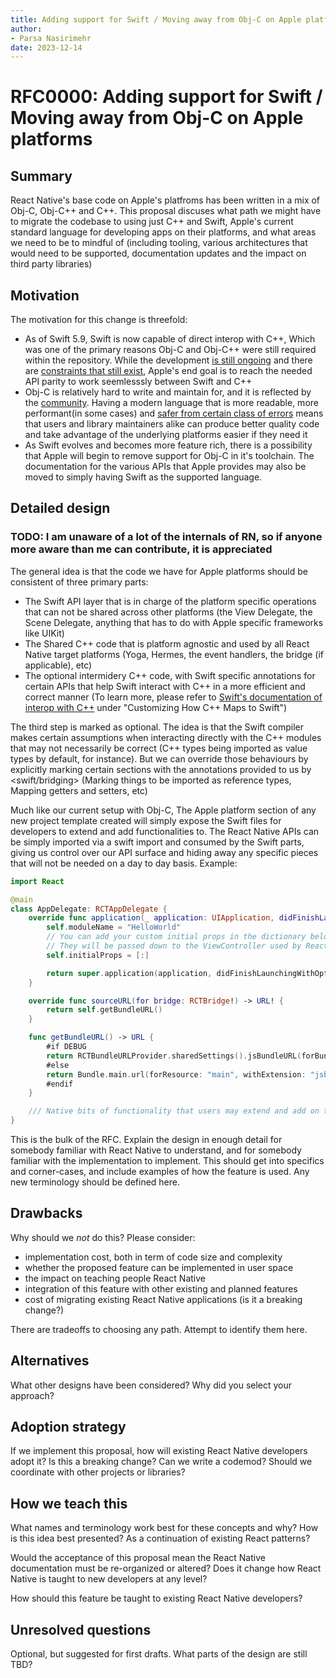 ```yaml
---
title: Adding support for Swift / Moving away from Obj-C on Apple platforms
author:
- Parsa Nasirimehr
date: 2023-12-14
---
```


# RFC0000: Adding support for Swift / Moving away from Obj-C on Apple platforms

## Summary

React Native's base code on Apple's platfroms has been written in a mix of Obj-C, Obj-C++ and C++. This proposal discuses what path we might have to migrate the codebase to using just C++ and Swift, Apple's current standard language for developing apps on their platforms, and what areas we need to be to mindful of (including tooling, various architectures that would need to be supported, documentation updates and the impact on third party libraries)

## Motivation

The motivation for this change is threefold:
- As of Swift 5.9, Swift is now capable of direct interop with C++, Which was one of the primary reasons Obj-C and Obj-C++ were still required within the repository. While the development [is still ongoing](https://www.swift.org/documentation/cxx-interop/status/) and there are [constraints that still exist](https://github.com/apple/swift/issues/66159), Apple's end goal is to reach the needed API parity to work seemlesssly between Swift and C++
- Obj-C is relatively hard to write and maintain for, and it is reflected by the [community](https://github.com/react-native-community/discussions-and-proposals/issues/104). Having a modern language that is more readable, more performant(in some cases) and [safer from certain class of errors](https://developer.apple.com/swift/#safety) means that users and library maintainers alike can produce better quality code and take advantage of the underlying platforms easier if they need it
- As Swift evolves and becomes more feature rich, there is a possibility that Apple will begin to remove support for Obj-C in it's toolchain. The documentation for the various APIs that Apple provides may also be moved to simply having Swift as the supported language.


## Detailed design

### TODO: I am unaware of a lot of the internals of RN, so if anyone more aware than me can contribute, it is appreciated

The general idea is that the code we have for Apple platforms should be consistent of three primary parts:
- The Swift API layer that is in charge of the platform specific operations that can not be shared across other platforms (the View Delegate, the Scene Delegate, anything that has to do with Apple specific frameworks like UIKit)
- The Shared C++ code that is platform agnostic and used by all React Native target platforms (Yoga, Hermes, the event handlers, the bridge (if applicable), etc)
- The optional intermidery C++ code, with Swift specific annotations for certain APIs that help Swift interact with C++ in a more efficient and correct manner (To learn more, please refer to [Swift's documentation of interop with C++](https://www.swift.org/documentation/cxx-interop/#exposing-swift-apis-to-c) under "Customizing How C++ Maps to Swift")

The third step is marked as optional. The idea is that the Swift compiler makes certain assumptions when interacting directly with the C++ modules that may not necessarily be correct (C++ types being imported as value types by default, for instance). But we can override those behaviours by explicitly marking certain sections with the annotations provided to us by <swift/bridging> (Marking things to be imported as reference types, Mapping getters and setters, etc)

Much like our current setup with Obj-C, The Apple platform section of any new project template created will simply expose the Swift files for developers to extend and add functionalities to. The React Native APIs can be simply imported via a swift import and consumed by the Swift parts, giving us control over our API surface and hiding away any specific pieces that will not be needed on a day to day basis. Example:

```swift
import React

@main
class AppDelegate: RCTAppDelegate {
    override func application(_ application: UIApplication, didFinishLaunchingWithOptions launchOptions: [UIApplication.LaunchOptionsKey: Any]?) -> Bool {
        self.moduleName = "HelloWorld"
        // You can add your custom initial props in the dictionary below.
        // They will be passed down to the ViewController used by React Native.
        self.initialProps = [:]

        return super.application(application, didFinishLaunchingWithOptions: launchOptions)
    }

    override func sourceURL(for bridge: RCTBridge!) -> URL! {
        return self.getBundleURL()
    }

    func getBundleURL() -> URL {
        #if DEBUG
        return RCTBundleURLProvider.sharedSettings().jsBundleURL(forBundleRoot: "index")
        #else
        return Bundle.main.url(forResource: "main", withExtension: "jsbundle")!
        #endif
    }

    /// Native bits of functionality that users may extend and add on their own
}
```








This is the bulk of the RFC. Explain the design in enough detail for somebody familiar with React Native to understand, and for somebody familiar with the implementation to implement. This should get into specifics and corner-cases, and include examples of how the feature is used. Any new terminology should be defined here.

## Drawbacks

Why should we _not_ do this? Please consider:

- implementation cost, both in term of code size and complexity
- whether the proposed feature can be implemented in user space
- the impact on teaching people React Native
- integration of this feature with other existing and planned features
- cost of migrating existing React Native applications (is it a breaking change?)

There are tradeoffs to choosing any path. Attempt to identify them here.

## Alternatives

What other designs have been considered? Why did you select your approach?

## Adoption strategy

If we implement this proposal, how will existing React Native developers adopt it? Is this a breaking change? Can we write a codemod? Should we coordinate with other projects or libraries?

## How we teach this

What names and terminology work best for these concepts and why? How is this idea best presented? As a continuation of existing React patterns?

Would the acceptance of this proposal mean the React Native documentation must be re-organized or altered? Does it change how React Native is taught to new developers at any level?

How should this feature be taught to existing React Native developers?

## Unresolved questions

Optional, but suggested for first drafts. What parts of the design are still TBD?
